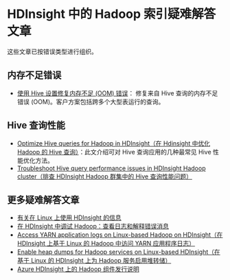 <!-- not suitable for Mooncake -->

<properties
	pageTitle="Hadoop 堆栈跟踪错误消息 | Azure"
	description="HDInsight 中的 Hadoop 堆栈跟踪错误消息的索引。在列表中查找错误以查看故障排除信息。"
	keywords="堆栈跟踪, 错误消息"
	services="hdinsight"
	documentationCenter="NA"
	authors="mumian"
	manager="paulettm"
	editor="cgronlun"/>

<tags
	ms.service="hdinsight"
	ms.date="10/19/2016"
	wacn.date="02/14/2017"/>

# HDInsight 中的 Hadoop 索引疑难解答文章

这些文章已按错误类型进行组织。

## 内存不足错误

* [使用 Hive 设置修复内存不足 (OOM) 错误](/documentation/articles/hdinsight-hadoop-hive-out-of-memory-error-oom/)：
	修复来自 Hive 查询的内存不足错误 (OOM)。客户方案包括跨多个大型表运行的查询。

## Hive 查询性能

* [Optimize Hive queries for Hadoop in HDInsight（在 Hdinsight 中优化 Hadoop 的 Hive 查询）](/documentation/articles/hdinsight-hadoop-optimize-hive-query/)：此文介绍可对 Hive 查询应用的几种最常见 Hive 性能优化方法。
* [Troubleshoot Hive query performance issues in HDInsight Hadoop cluster（排查 HDInsight Hadoop 群集中的 Hive 查询性能问题）](https://blogs.msdn.microsoft.com/bigdatasupport/2015/08/13/troubleshooting-hive-query-performance-in-hdinsight-hadoop-cluster/)

## 更多疑难解答文章

* [有关在 Linux 上使用 HDInsight 的信息](/documentation/articles/hdinsight-hadoop-linux-information/)
* [在 HDInsight 中调试 Hadoop：查看日志和解释错误消息](/documentation/articles/hdinsight-debug-jobs/)
* [Access YARN application logs on Linux-based Hadoop on HDInsight（在 HDInsight 上基于 Linux 的 Hadoop 中访问 YARN 应用程序日志）](/documentation/articles/hdinsight-hadoop-access-yarn-app-logs-linux/)
* [Enable heap dumps for Hadoop services on Linux-based HDInsight（在基于 Linux 的 HDInsight 上为 Hadoop 服务启用堆转储）](/documentation/articles/hdinsight-hadoop-collect-debug-heap-dump-linux/)
* [Azure HDInsight 上的 Hadoop 组件发行说明](/documentation/articles/hdinsight-release-notes/)

<!---HONumber=Mooncake_0725_2016-->